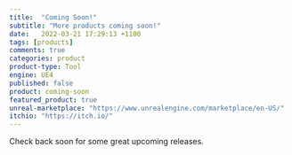 ```yaml
---
title:  "Coming Soon!"
subtitle: "More products coming soon!"
date:   2022-03-21 17:29:13 +1100
tags: [products]
comments: true
categories: product
product-type: Tool
engine: UE4
published: false
product: coming-soon
featured_product: true
unreal-marketplace: "https://www.unrealengine.com/marketplace/en-US/"
itchio: "https://itch.io/"
---
```


Check back soon for some great upcoming releases.